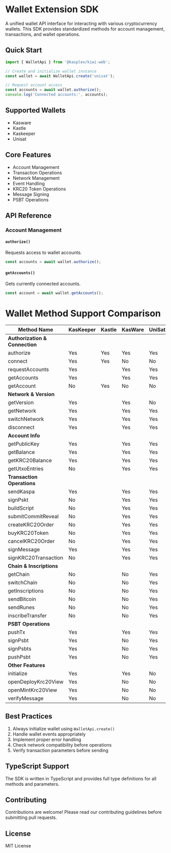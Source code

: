 # Wallet Extension SDK

A unified wallet API interface for interacting with various cryptocurrency wallets. This SDK provides standardized methods for account management, transactions, and wallet operations.

## Quick Start

```typescript
import { WalletApi } from '@kasplex/kiwi-web';

// Create and initialize wallet instance
const wallet = await WalletApi.create('unisat');

// Request account access
const accounts = await wallet.authorize();
console.log('Connected accounts:', accounts);
```

## Supported Wallets

- Kasware
- Kastle
- Kaskeeper
- Unisat

## Core Features

- Account Management
- Transaction Operations
- Network Management
- Event Handling
- KRC20 Token Operations
- Message Signing
- PSBT Operations

## API Reference

### Account Management

#### `authorize()`
Requests access to wallet accounts.
```typescript
const accounts = await wallet.authorize();
```

#### `getAccounts()`
Gets currently connected accounts.
```typescript
const account = await wallet.getAccounts();
```

# Wallet Method Support Comparison

| Method Name            | KasKeeper | Kastle | KasWare | UniSat |
|------------------------|-----------|--------|---------|--------|
| **Authorization & Connection** |           |        |         |        |
| authorize              | Yes       | Yes    | Yes     | Yes    |
| connect                | Yes       | Yes    | No      | No     |
| requestAccounts        | Yes       |        | Yes     | Yes    |
| getAccounts            | Yes       |        | Yes     | Yes    |
| getAccount             | No        | Yes    | No      | No     |
| **Network & Version**  |           |        |         |        |
| getVersion             | Yes       |        | Yes     | No     |
| getNetwork             | Yes       |        | Yes     | Yes    |
| switchNetwork          | Yes       |        | Yes     | Yes    |
| disconnect             | Yes       |        | Yes     | Yes    |
| **Account Info**       |           |        |         |        |
| getPublicKey           | Yes       |        | Yes     | Yes    |
| getBalance             | Yes       |        | Yes     | Yes    |
| getKRC20Balance        | Yes       |        | Yes     | Yes    |
| getUtxoEntries         | No        |        | Yes     | Yes    |
| **Transaction Operations** |           |        |         |        |
| sendKaspa              | Yes       |        | Yes     | Yes    |
| signPskt               | No        |        | Yes     | Yes    |
| buildScript            | No        |        | Yes     | Yes    |
| submitCommitReveal     | No        |        | Yes     | Yes    |
| createKRC20Order       | No        |        | Yes     | Yes    |
| buyKRC20Token          | No        |        | Yes     | Yes    |
| cancelKRC20Order       | No        |        | Yes     | Yes    |
| signMessage            | Yes       |        | Yes     | Yes    |
| signKRC20Transaction   | No        |        | Yes     | Yes    |
| **Chain & Inscriptions** |           |        |         |        |
| getChain               | No        |        | No      | Yes    |
| switchChain            | No        |        | No      | Yes    |
| getInscriptions        | No        |        | No      | Yes    |
| sendBitcoin            | No        |        | No      | Yes    |
| sendRunes              | No        |        | No      | Yes    |
| inscribeTransfer       | No        |        | No      | Yes    |
| **PSBT Operations**    |           |        |         |        |
| pushTx                 | Yes       |        | Yes     | Yes    |
| signPsbt               | Yes       |        | No      | Yes    |
| signPsbts              | Yes       |        | No      | Yes    |
| pushPsbt               | Yes       |        | No      | Yes    |
| **Other Features**     |           |        |         |        |
| initialize             | Yes       |        | Yes     | No     |
| openDeployKrc20View    | Yes       |        | No      | No     |
| openMintKrc20View      | Yes       |        | No      | No     |
| verifyMessage          | Yes       |        | No      | No     |

## Best Practices

1. Always initialize wallet using `WalletApi.create()`
2. Handle wallet events appropriately
3. Implement proper error handling
4. Check network compatibility before operations
5. Verify transaction parameters before sending

## TypeScript Support

The SDK is written in TypeScript and provides full type definitions for all methods and parameters.

## Contributing

Contributions are welcome! Please read our contributing guidelines before submitting pull requests.

## License

MIT License 